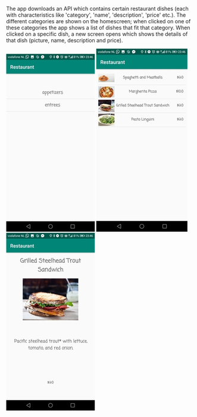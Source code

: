 The app downloads an API which contains certain restaurant dishes (each with characteristics like 'category', 'name', 'description', 'price' etc.).
The different categories are shown on the homescreen; when clicked on one of these categories the app shows a list of dishes that fit that category.
When clicked on a specific dish, a new screen opens which shows the details of that dish (picture, name, description and price).

![Screenshot 1](https://github.com/mikebg95/Restaurant/blob/master/doc/restaurant1.jpg)
![Screenshot 2](https://github.com/mikebg95/Restaurant/blob/master/doc/restaurant2.jpg)
![Screenshot 3](https://github.com/mikebg95/Restaurant/blob/master/doc/restaurant3.jpg)
